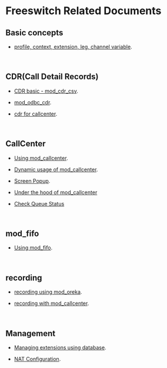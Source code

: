 # Freeswitch Related Documents

## Basic concepts

* [profile, context, extension, leg, channel variable](https://github.com/raspberry-pi-maker/VoIP-related-codes/blob/main/FreeSWITCH/basic/basic_concept.md). 


<br>

## CDR(Call Detail Records)

* [CDR basic - mod_cdr_csv](https://github.com/raspberry-pi-maker/VoIP-related-codes/blob/main/FreeSWITCH/cdr/cdr_basic.md). 
* [mod_odbc_cdr](https://github.com/raspberry-pi-maker/VoIP-related-codes/blob/main/FreeSWITCH/cdr/cdr_odbc.md). 

* [cdr for callcenter](https://github.com/raspberry-pi-maker/VoIP-related-codes/blob/main/FreeSWITCH/cdr/cdr_callcenter.md). 


<br>

## CallCenter

* [Using mod_callcenter](https://github.com/raspberry-pi-maker/VoIP-related-codes/blob/main/FreeSWITCH/mod_calltcenter/How%20to%20use%20mod_callcenter.md). 

* [Dynamic usage of mod_callcenter](https://github.com/raspberry-pi-maker/VoIP-related-codes/blob/main/FreeSWITCH/mod_calltcenter/Dynamic%20usage%20of%20mod_callcenter.md). 

* [Screen Popup](https://github.com/raspberry-pi-maker/VoIP-related-codes/tree/main/FreeSWITCH/Screen%20Popup#readme). 

* [Under the hood of mod_callcenter](https://github.com/raspberry-pi-maker/VoIP-related-codes/blob/main/Freeswitch%20mod_calltcenter/Dynamic%20usage%20of%20mod_callcenter.md)

* [Check Queue Status](https://github.com/raspberry-pi-maker/VoIP-related-codes/blob/main/FreeSWITCH/mod_calltcenter/Check%20queue%20status.md)


<br>

## mod_fifo

* [Using mod_fifo](https://github.com/raspberry-pi-maker/VoIP-related-codes/blob/main/FreeSWITCH/mod_fifo/README.md). 


<br>

## recording

* [recording using mod_oreka](https://github.com/raspberry-pi-maker/VoIP-related-codes/tree/main/FreeSWITCH/Recording%20using%20mod_oreka). 

* [recording with mod_callcenter](https://github.com/raspberry-pi-maker/VoIP-related-codes/tree/main/FreeSWITCH/Recording%20with%20mod_callcenter). 

<br>



## Management

* [Managing extensions using database](https://github.com/raspberry-pi-maker/VoIP-related-codes/tree/main/FreeSWITCH/Managing%20extensions%20using%20database). 

* [NAT Configuration](https://github.com/raspberry-pi-maker/VoIP-related-codes/tree/main/FreeSWITCH/NAT%20Configuration). 


